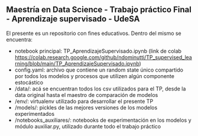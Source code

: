 ## Maestría en Data Science - Trabajo práctico Final - Aprendizaje supervisado - UdeSA

El presente es un repositorio con fines educativos. Dentro del mismo se encuentra:

* notebook principal: TP_AprendizajeSupervisado.ipynb (link de colab https://colab.research.google.com/github/ndominutti/TP_supervised_learning/blob/main/TP_AprendizajeSupervisado.ipynb)
* config.yaml: archivo que contiene un random state único compartido por todos los modelos y procesos que utilizen algún componente estocástico
* /data/: acá se encuentran todos los csv utilizados para el TP, desde la data original hasta el maestro de comparación de modelos
* /env/: virtualenv utilizado para desarrollar el presente TP
* /models/: pickles de las mejores versiones de los modelos experimentados
* /notebooks_auxiliares/: notebooks de experimentación en los modelos y módulo auxiliar.py, utilizado durante todo el trabajo práctico





